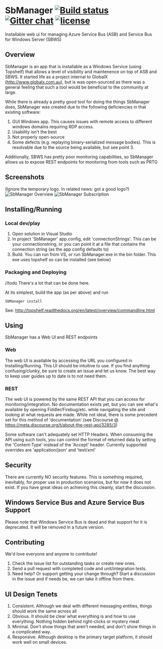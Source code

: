 SbManager [![Build status](https://ci.appveyor.com/api/projects/status/p9wywmn0so7l2bud?svg=true)](https://ci.appveyor.com/project/brucem/sbmanager) [![Gitter chat](https://badges.gitter.im/globalx/globalx.svg)](https://gitter.im/GlobalX/SbManager) ﻿[![license](https://img.shields.io/badge/license-Apache-brightgreen.svg?style=flat)](https://github.com/GlobalX/SbManager/blob/master/LICENSE)
=========

Installable web ui for managing Azure Service Bus (ASB) and Service Bus for Windows Server (SBWS)

## Overview

SbManager is an app that is installable as a Windows Service (using Topshelf) that allows a level of visibility and maintenence on top of ASB and SBWS. It started life as a project internal to GlobalX (http://www.globalx.com.au), but is was open-sourced as there was a general feeling that such a tool would be beneficial to the community at large.

While there is already a pretty good tool for doing the things SbManager does, SbManager was created due to the following deficiencies in that existing software:

1. GUI Windows app. This causes issues with remote access to different windows domains requiring RDP access.
2. Usability isn't the best
3. Not properly open-source
4. Some defects (e.g. replaying binary-serialized message bodies). This is resolvable due to the source being available, but see point 3.

Additionally, SBWS has pretty poor monitoring capabilities, so SbManager allows us to expose REST endpoints for monitoring from tools such as PRTG

## Screenshots
(Ignore the temporary logo. In related news: got a good logo?)
![SbManager Overview](http://i.imgur.com/CWS22Jq.png)
![SbManager Subscription](https://cloud.githubusercontent.com/assets/8009243/22172414/c1f532c0-dff1-11e6-9256-5abba7b3ae2a.png)

## Installing/Running

### Local dev/play

1. Open solution in Visual Studio
2. In project 'SbManager' app.config, edit 'connectionStrings'. This can be your connectionstring, or you can point it at a file that contains the connection string (as the app config defaults to)
3. Build. You can run from VS, or run SbManager.exe in the bin folder. This exe uses topshelf so can be installed (see below)

### Packaging and Deploying

//todo There's a lot that can be done here.

At its simplest, build the app (as per above) and run
```
SbManager install
```
See: http://topshelf.readthedocs.org/en/latest/overview/commandline.html

## Using

SbManager has a Web UI and REST endpoints

### Web
The web UI is available by accessing the URL you configured in Installing/Running. This UI should be intuitive to use. If you find anything confusing/clunky, be sure to create an issue and let us know. The best way to keep user guides up to date is to not need them.

### REST
The web UI is powered by the same REST API that you can access for monitoring/integration. No documentation exists yet, but you can see what's available by opening Fiddler/Firebug/etc. while navigating the site and looking at what requests are made. While not ideal, there is some precedent set for this method of 'documentation' (see Discourse @ https://meta.discourse.org/t/about-the-rest-api/3285/3)

Some software can't adequately set HTTP Headers. When consuming the API using such tools, you can control the format of returned data by setting the 'Content-Type' instead of the 'Accept' header. Currently supported overrides are 'application/json' and 'text/xml'

## Security
There are currently NO security features. This is something required, inevitably, for proper use in production scenarios, but for now it does not exist. If you have great ideas on achieving this cleanly, start the discussion.

## Windows Service Bus and Azure Service Bus Support
Please note that Windows Service Bus is dead and that support for it is deprecated. It will be removed in a future version.

## Contributing
We'd love everyone and anyone to contribute!

1. Check the issue list for outstanding tasks or create new ones.
2. Send a pull request with completed code and unit/integration tests.
3. Need help? Or support getting your change through? Start a discussion in the issue and if needs be, we can take it offline from there.

## UI Design Tenets
1. Consistent. Although we deal with different messaging entities, things should work the same across all
2. Obvious. It should be clear what everything is and how to use everything. Nothing hidden behind right-clicks or mystery meat
3. Minimal. Don't show things that aren't needed, and don't show things in a complicated way.
4. Responsive. Although desktop is the primary target platform, it should work well on small devices.
